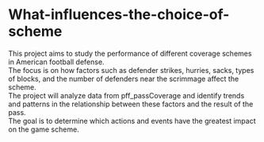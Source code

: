 # What-influences-the-choice-of-scheme

This project aims to study the performance of different coverage schemes in American football defense.   
The focus is on how factors such as defender strikes, hurries, sacks, types of blocks, and the number of defenders near the scrimmage affect the scheme.   
The project will analyze data from pff_passCoverage and identify trends and patterns in the relationship between these factors and the result of the pass.   
The goal is to determine which actions and events have the greatest impact on the game scheme.
